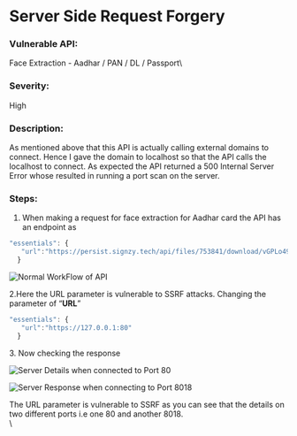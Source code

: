 # Server Side Request Forgery

### Vulnerable API:

Face Extraction - Aadhar / PAN / DL / Passport\


### Severity:

High

### Description:

As mentioned above that this API is actually calling external domains to connect. Hence I gave the domain to localhost so that the API calls the localhost to connect. As expected the API returned a 500 Internal Server Error whose resulted in running a port scan on the server.

### Steps:

1. When making a request for face extraction for Aadhar card the API has an endpoint as

```javascript
"essentials": {
   "url":"https://persist.signzy.tech/api/files/753841/download/vGPLo49NyHhbndrSgHRbtPcbwaOt1k45nefFi8AYZLKFgum0Ek.png"
  }
```

![Normal WorkFlow of API](https://lh6.googleusercontent.com/YDkwuyNsY3fphkAIMUTa3Wqa42xmNqhE0cRJhjpkHkUouzmdpjFP5lsxHXjLLW-M768K6GuhJasWLc2dJdXMciwnvdFkkExaoR9nD2NbAUFLTT5TAucojmqow1khVjrJoLpXi-wu)

2.Here the URL parameter is vulnerable to SSRF attacks. Changing the   parameter of “**URL**”

```javascript
"essentials": {
   "url":"https://127.0.0.1:80"
  }
```

3\. Now checking the response

![Server Details when connected to Port 80](https://lh6.googleusercontent.com/BP9rQGnUHpmJhCEddZri1d12NjD4k260Stc8Mqadeznn3KcOZn2t-yYtM2Rqw6L11L034VmOQrPT8G050R7oUdfpkpDkDTielRFuYb-sX2YfgBqOEESMjXLWAFRWg0BjgDfIfvOv)



![Server Response when connecting to Port 8018](https://lh3.googleusercontent.com/PwsdOEOzsp206fIHUCLj2Bth6TK88S1B0dMDYs9RbfbTJ1YsXL4cA7zZVUeYkQe1NSCOrhsWd0pW2o3rInCAW4BNrrBuBjnspdReTF\_Y6xWNXOKwv\_mV\_GAq4jKYhKBrmj6I3rBl)

The URL parameter is vulnerable to SSRF as you can see that the details on two different ports i.e one 80 and another 8018.\
\
